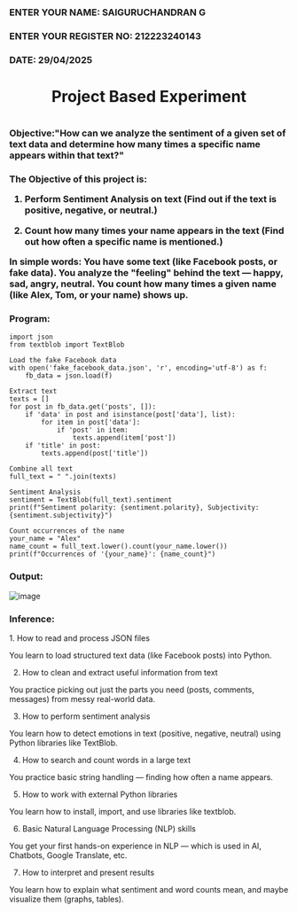 <H3>ENTER YOUR NAME: SAIGURUCHANDRAN G</H3>
<H3>ENTER YOUR REGISTER NO: 212223240143</H3>
<H3>DATE: 29/04/2025 </H3>
<H1 Align="center">Project Based Experiment<H1>
<H3>Objective:"How can we analyze the sentiment of a given set of text data and determine how many times a specific name appears within that text?"<H3>
 
 The Objective of this project is:
 
1. Perform Sentiment Analysis on text
(Find out if the text is positive, negative, or neutral.)

2. Count how many times your name appears in the text
(Find out how often a specific name is mentioned.)

In simple words:
You have some text (like Facebook posts, or fake data).
You analyze the "feeling" behind the text — happy, sad, angry, neutral.
You count how many times a given name (like Alex, Tom, or your name) shows up.

<H3>Program:</H3>

```
import json
from textblob import TextBlob

Load the fake Facebook data
with open('fake_facebook_data.json', 'r', encoding='utf-8') as f:
    fb_data = json.load(f)

Extract text
texts = []
for post in fb_data.get('posts', []):
    if 'data' in post and isinstance(post['data'], list):
        for item in post['data']:
            if 'post' in item:
                texts.append(item['post'])
    if 'title' in post:
        texts.append(post['title'])

Combine all text
full_text = " ".join(texts)

Sentiment Analysis
sentiment = TextBlob(full_text).sentiment
print(f"Sentiment polarity: {sentiment.polarity}, Subjectivity: {sentiment.subjectivity}")

Count occurrences of the name
your_name = "Alex"
name_count = full_text.lower().count(your_name.lower())
print(f"Occurrences of '{your_name}': {name_count}")

```

<H3>Output:</H3>

![image](https://github.com/user-attachments/assets/1117f22b-b5e5-4915-ae4b-0f694e0f37d4)

<H3>Inference:</H3>
1. How to read and process JSON files

You learn to load structured text data (like Facebook posts) into Python.

2. How to clean and extract useful information from text

You practice picking out just the parts you need (posts, comments, messages) from messy real-world data.

3. How to perform sentiment analysis

You learn how to detect emotions in text (positive, negative, neutral) using Python libraries like TextBlob.

4. How to search and count words in a large text

You practice basic string handling — finding how often a name appears.

5. How to work with external Python libraries

You learn how to install, import, and use libraries like textblob.

6. Basic Natural Language Processing (NLP) skills

You get your first hands-on experience in NLP — which is used in AI, Chatbots, Google Translate, etc.

7. How to interpret and present results

You learn how to explain what sentiment and word counts mean, and maybe visualize them (graphs, tables).

